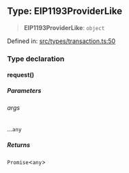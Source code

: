 
## Type: EIP1193ProviderLike

> **EIP1193ProviderLike**: `object`

Defined in: [src/types/transaction.ts:50](https://github.com/centrifuge/centrifuge-sdk/blob/e8ba8663632aeb3b16074665a356e75ab51e8c4b/src/types/transaction.ts#L50)

### Type declaration

#### request()

##### Parameters

###### args

...`any`

##### Returns

`Promise`\<`any`\>
